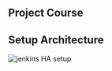 ## Project Course

## Setup Architecture 

![jenkins HA setup](https://github.com/user-attachments/assets/3bae6926-c1fc-4f2d-b5f5-e3adaf737f8f)
